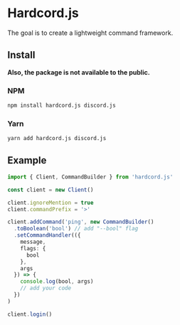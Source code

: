 # Hardcord.js

The goal is to create a lightweight command framework.

## Install

**Also, the package is not available to the public.**

### NPM

```bash
npm install hardcord.js discord.js
```

### Yarn

```bash
yarn add hardcord.js discord.js
```

## Example

```ts
import { Client, CommandBuilder } from 'hardcord.js'

const client = new Client()

client.ignoreMention = true
client.commandPrefix = '>'

client.addCommand('ping', new CommandBuilder()
  .toBoolean('bool') // add "--bool" flag
  .setCommandHandler(({
    message,
    flags: {
      bool
    },
    args
  }) => {
    console.log(bool, args)
    // add your code
  })
)

client.login()
```
